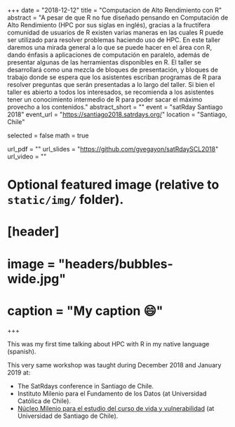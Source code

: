 +++
date = "2018-12-12"
title = "Computacion de Alto Rendimiento con R"
abstract = "A pesar de que R no fue diseñado pensando en Computación de Alto Rendimiento (HPC por sus siglas en inglés), gracias a la fructífera comunidad de usuarios de R existen varias maneras en las cuales R puede ser utilizado para resolver problemas haciendo uso de HPC. En este taller daremos una mirada general a lo que se puede hacer en el área con R, dando énfasis a aplicaciones de computación en paralelo, además de presentar algunas de las herramientas disponibles en R. El taller se desarrollará como una mezcla de bloques de presentación, y bloques de trabajo donde se espera que los asistentes escriban programas de R para resolver preguntas que serán presentadas a lo largo del taller. Si bien el taller es abierto a todos los interesados, se recomienda a los asistentes tener un conocimiento intermedio de R para poder sacar el máximo provecho a los contenidos."
abstract_short = ""
event = "satRday Santiago 2018"
event_url = "https://santiago2018.satrdays.org/"
location = "Santiago, Chile"

selected = false
math = true

url_pdf = ""
url_slides = "https://github.com/gvegayon/satRdaySCL2018"
url_video = ""

# Optional featured image (relative to `static/img/` folder).
# [header]
# image = "headers/bubbles-wide.jpg"
# caption = "My caption :smile:"

+++

This was my first time talking about HPC with R in my native language (spanish).

This very same workshop was taught during December 2018 and January 2019 at:

-   The SatRdays conference in Santiago de Chile.
-   Instituto Milenio para el Fundamento de los Datos (at Universidad Católica de Chile).
-   [Núcleo Milenio para el estudio del curso de vida y vulnerabilidad](http://economia.usach.cl/index.php/noticias-blog/81-taller-computacion-de-alto-rendimiento-en-r) (at Universidad de Santiago de Chile).

